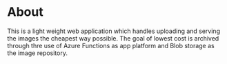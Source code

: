 # About
This is a light weight web application which handles uploading and serving the images the cheapest way possible. The goal of lowest cost is archived through thre use of Azure Functions as app platform and Blob storage as the image repository. 
